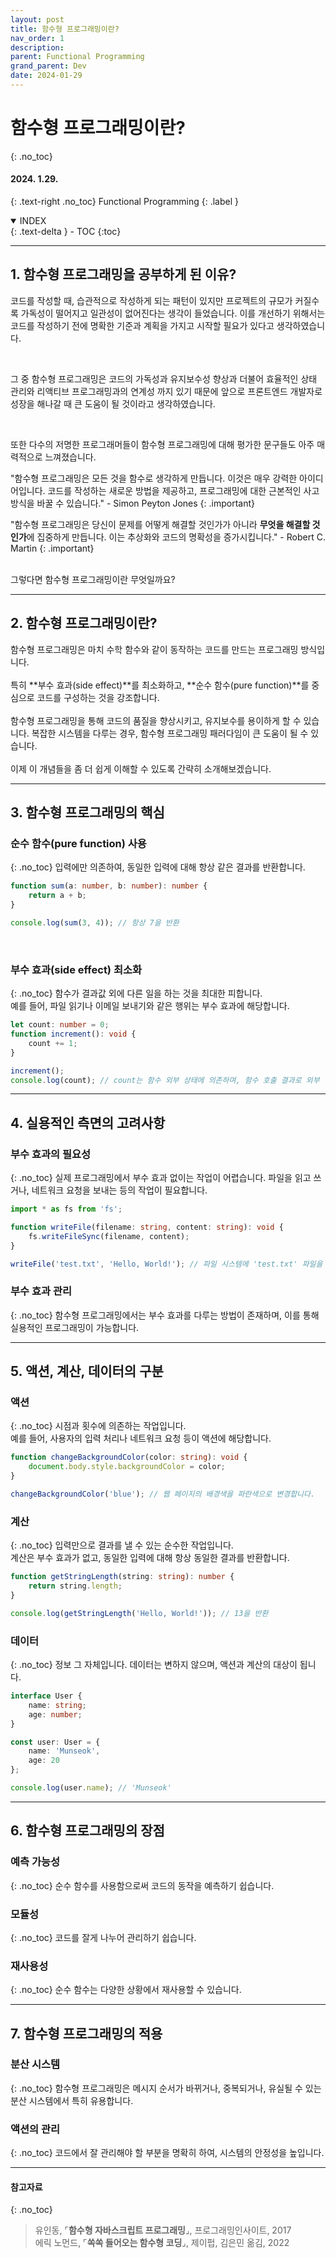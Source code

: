 ```yaml
---
layout: post
title: 함수형 프로그래밍이란?
nav_order: 1
description: 
parent: Functional Programming
grand_parent: Dev
date: 2024-01-29
---
```


# 함수형 프로그래밍이란?
{: .no_toc}
#### 2024. 1.29.
{: .text-right .no_toc}
Functional Programming
{: .label }

<details open markdown="block">
  <summary>
    INDEX
  </summary>
  {: .text-delta }
- TOC
{:toc}
</details>

---

## 1. 함수형 프로그래밍을 공부하게 된 이유?
코드를 작성할 때, 습관적으로 작성하게 되는 패턴이 있지만 프로젝트의 규모가 커질수록 가독성이 떨어지고 일관성이 없어진다는 생각이 들었습니다. 이를 개선하기 위해서는 코드를 작성하기 전에 명확한 기준과 계획을 가지고 시작할 필요가 있다고 생각하였습니다.

<br/>

그 중 함수형 프로그래밍은 코드의 가독성과 유지보수성 향상과 더불어 효율적인 상태 관리와 리액티브 프로그래밍과의 연계성 까지 있기 때문에 앞으로 프론트엔드 개발자로 성장을 해나갈 때 큰 도움이 될 것이라고 생각하였습니다.

<br/>

또한 다수의 저명한 프로그래머들이 함수형 프로그래밍에 대해 평가한 문구들도 아주 매력적으로 느껴졌습니다.

"함수형 프로그래밍은 모든 것을 함수로 생각하게 만듭니다. 이것은 매우 강력한 아이디어입니다. 코드를 작성하는 새로운 방법을 제공하고, 프로그래밍에 대한 근본적인 사고방식을 바꿀 수 있습니다." - Simon Peyton Jones
{: .important}
<br/>

"함수형 프로그래밍은 당신이 문제를 어떻게 해결할 것인가가 아니라 **무엇을 해결할 것인가**에 집중하게 만듭니다. 이는 추상화와 코드의 명확성을 증가시킵니다." - Robert C. Martin
{: .important}

<br/>
그렇다면 함수형 프로그래밍이란 무엇일까요?

---

## 2. 함수형 프로그래밍이란?
함수형 프로그래밍은 마치 수학 함수와 같이 동작하는 코드를 만드는 프로그래밍 방식입니다.  
<br/>
특히 **부수 효과(side effect)**를 최소화하고, **순수 함수(pure function)**를 중심으로 코드를 구성하는 것을 강조합니다.  
<br/>
함수형 프로그래밍을 통해 코드의 품질을 향상시키고, 유지보수를 용이하게 할 수 있습니다. 복잡한 시스템을 다루는 경우, 함수형 프로그래밍 패러다임이 큰 도움이 될 수 있습니다.  
<br/>
이제 이 개념들을 좀 더 쉽게 이해할 수 있도록 간략히 소개해보겠습니다.

---

## 3. 함수형 프로그래밍의 핵심
### 순수 함수(pure function) 사용
{: .no_toc}
입력에만 의존하여, 동일한 입력에 대해 항상 같은 결과를 반환합니다.
```ts
function sum(a: number, b: number): number {
    return a + b;
}

console.log(sum(3, 4)); // 항상 7을 반환
```
<br/>

### 부수 효과(side effect) 최소화
{: .no_toc}
함수가 결과값 외에 다른 일을 하는 것을 최대한 피합니다.  
예를 들어, 파일 읽기나 이메일 보내기와 같은 행위는 부수 효과에 해당합니다.
```ts
let count: number = 0;
function increment(): void {
    count += 1;
}

increment();
console.log(count); // count는 함수 외부 상태에 의존하며, 함수 호출 결과로 외부 상태가 변경됩니다.
```

---

## 4. 실용적인 측면의 고려사항
### 부수 효과의 필요성
{: .no_toc}
실제 프로그래밍에서 부수 효과 없이는 작업이 어렵습니다. 파일을 읽고 쓰거나, 네트워크 요청을 보내는 등의 작업이 필요합니다.
```ts
import * as fs from 'fs';

function writeFile(filename: string, content: string): void {
    fs.writeFileSync(filename, content);
}

writeFile('test.txt', 'Hello, World!'); // 파일 시스템에 'test.txt' 파일을 생성하며 내용을 씁니다.
```
### 부수 효과 관리
{: .no_toc}
함수형 프로그래밍에서는 부수 효과를 다루는 방법이 존재하며, 이를 통해 실용적인 프로그래밍이 가능합니다.

---

## 5. 액션, 계산, 데이터의 구분
### 액션
{: .no_toc}
시점과 횟수에 의존하는 작업입니다.  
예를 들어, 사용자의 입력 처리나 네트워크 요청 등이 액션에 해당합니다.  
```ts
function changeBackgroundColor(color: string): void {
    document.body.style.backgroundColor = color;
}

changeBackgroundColor('blue'); // 웹 페이지의 배경색을 파란색으로 변경합니다.
```
### 계산
{: .no_toc}
입력만으로 결과를 낼 수 있는 순수한 작업입니다.  
계산은 부수 효과가 없고, 동일한 입력에 대해 항상 동일한 결과를 반환합니다.  
```ts
function getStringLength(string: string): number {
    return string.length;
}

console.log(getStringLength('Hello, World!')); // 13을 반환
```
### 데이터
{: .no_toc}
정보 그 자체입니다. 데이터는 변하지 않으며, 액션과 계산의 대상이 됩니다.
```ts
interface User {
    name: string;
    age: number;
}

const user: User = {
    name: 'Munseok',
    age: 20
};

console.log(user.name); // 'Munseok'
```
---

## 6. 함수형 프로그래밍의 장점
### 예측 가능성
{: .no_toc}
순수 함수를 사용함으로써 코드의 동작을 예측하기 쉽습니다.
### 모듈성
{: .no_toc}
코드를 잘게 나누어 관리하기 쉽습니다.
### 재사용성
{: .no_toc}
순수 함수는 다양한 상황에서 재사용할 수 있습니다.

---

## 7. 함수형 프로그래밍의 적용
### 분산 시스템
{: .no_toc}
함수형 프로그래밍은 메시지 순서가 바뀌거나, 중복되거나, 유실될 수 있는 분산 시스템에서 특히 유용합니다.  
### 액션의 관리
{: .no_toc}
코드에서 잘 관리해야 할 부분을 명확히 하여, 시스템의 안정성을 높입니다.


---

#### 참고자료
{: .no_toc}
>유인동, ⌜**함수형 자바스크립트 프로그래밍**⌟, 프로그래밍인사이트, 2017  
>에릭 노먼드, ⌜**쏙쏙 들어오는 함수형 코딩**⌟, 제이펍, 김은민 옮김, 2022  
